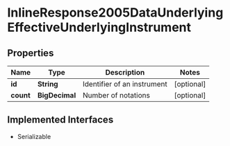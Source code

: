 

# InlineResponse2005DataUnderlyingEffectiveUnderlyingInstrument


## Properties

Name | Type | Description | Notes
------------ | ------------- | ------------- | -------------
**id** | **String** | Identifier of an instrument |  [optional]
**count** | **BigDecimal** | Number of notations |  [optional]


## Implemented Interfaces

* Serializable


